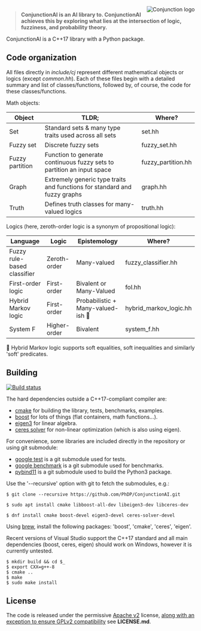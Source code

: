 <img src='http://phdp.github.io/images/cj-200.png' alt='Conjunction logo' align='right'/>

> **ConjunctionAI is an AI library to. ConjunctionAI achieves this by exploring what lies at the
intersection of logic, fuzziness, and probability theory.**

ConjunctionAI is a C++17 library with a Python package.

## Code organization

All files directly in *include/cj* represent different mathematical objects or logics (except
*common.hh*). Each of these files begin with a detailed summary and list of classes/functions,
followed by, of course, the code for these classes/functions.

Math objects:

| Object          | TLDR;                                                     | Where? |
| --------------- | --------------------------------------------------------  | ------ |
| Set             | Standard sets & many type traits used across all sets     | set.hh |
| Fuzzy set       | Discrete fuzzy sets                                       | fuzzy_set.hh |
| Fuzzy partition | Function to generate continuous fuzzy sets to partition an input space | fuzzy_partition.hh |
| Graph           | Extremely generic type traits and functions for standard and fuzzy graphs | graph.hh |
| Truth           | Defines truth classes for many-valued logics              | truth.hh |

Logics (here, zeroth-order logic is a synonym of propositional logic):

| Language                    | Logic         | Epistemology                              | Where?                     |
| --------------------------- | ------------- | ----------------------------------------- | -------------------------- |
| Fuzzy rule-based classifier | Zeroth-order  | Many-valued                               | fuzzy_classifier.hh        |
| First-order logic           | First-order   | Bivalent or Many-Valued                   | fol.hh                     |
| Hybrid Markov logic         | First-order   | Probabilistic + Many-valued-ish :star2:   | hybrid_markov_logic.hh     |
| System F                    | Higher-order  | Bivalent                                  | system_f.hh                |

:star2: Hybrid Markov logic supports soft equalities, soft inequalities and similarly 'soft'
predicates.

## Building
[![Build status](https://travis-ci.org/PhDP/ConjunctionAI.svg?branch=master)](https://travis-ci.org/PhDP/ConjunctionAI)

The hard dependencies outside a C++17-compliant compiler are:

* [cmake](https://cmake.org/) for building the library, tests, benchmarks, examples.
* [boost](https://www.boost.org/) for lots of things (flat containers, math functions...).
* [eigen3](http://eigen.tuxfamily.org/) for linear algebra.
* [ceres solver](http://ceres-solver.org/) for non-linear optimization (which is also using eigen).

For convenience, some libraries are included directly in the repository or using git submodule:

* [google test](https://github.com/google/googletest/) is a git submodule used for tests.
* [google benchmark](https://github.com/google/benchmark/) is a git submodule used for benchmarks.
* [pybind11](https://github.com/pybind/pybind11/) is a git submodule used to build the Python3 package.

Use the '--recursive' option with git to fetch the submodules, e.g.:

    $ git clone --recursive https://github.com/PhDP/ConjunctionAI.git

    $ sudo apt install cmake libboost-all-dev libeigen3-dev libceres-dev

    $ dnf install cmake boost-devel eigen3-devel ceres-solver-devel

Using [brew](https://brew.sh/), install the following packages: 'boost',
'cmake', 'ceres', 'eigen'.

Recent versions of Visual Studio support the C++17 standard and all main dependencies (boost,
ceres, eigen) should work on Windows, however it is currently untested.

    $ mkdir build && cd $_
    $ export CXX=g++-8
    $ cmake ..
    $ make
    $ sudo make install

## License

The code is released under the permissive [Apache v2](http://www.apache.org/licenses/LICENSE-2.0)
license, [along with an exception to ensure GPLv2 compatibility](https://lwn.net/Articles/701155/) see
**LICENSE.md**.
